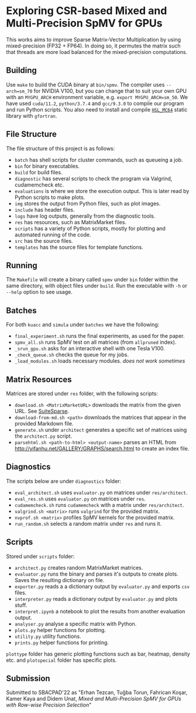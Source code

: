 # Exploring CSR-based Mixed and Multi-Precision SpMV for GPUs

This works aims to improve Sparse Matrix-Vector Multiplication by using mixed-precision (FP32 + FP64). In doing so, it permutes the matrix such that threads are more load balanced for the mixed-precision computations.

## Building

Use `make` to build the CUDA binary at `bin/spmv`. The compiler uses `--arch=sm_70` for NVIDIA V100, but you can change that to suit your own GPU with an `MYGPU_ARCH` environment variable, e.g. `export MYGPU_ARCH=sm_50`. We have used `cuda/11.2`, `python/3.7.4` and `gcc/9.3.0` to compile our program and run Python scripts. You also need to install and compile [`HSL_MC64`](https://www.hsl.rl.ac.uk/catalogue/mc64.html) static library with `gfortran`.

## File Structure

The file structure of this project is as follows:

- `batch` has shell scripts for cluster commands, such as queueing a job.
- `bin` for binary executables.
- `build` for build files.
- `diagnostic` has several scripts to check the program via Valgrind, cudamemcheck etc.
- `evaluations` is where we store the execution output. This is later read by Python scripts to make plots.
- `img` stores the output from Python files, such as plot images.
- `include` has header files.
- `logs` have log outputs, generally from the diagnostic tools.
- `res` has resources, such as MatrixMarket files.
- `scripts` has a variety of Python scripts, mostly for plotting and automated running of the code.
- `src` has the source files.
- `templates` has the source files for template functions.

## Running

The `Makefile` will create a binary called `spmv` under `bin` folder within the same directory, with object files under `build`. Run the executable with `-h` or `--help` option to see usage.

## Batches

For both `kuacc` and `simula` under `batches` we have the following:

- `final_experiment.sh` runs the final experiments, as used for the paper.
- `spmv_all.sh` runs SpMV test on all matrices (from `allpruned` index).
- `_srun_gpu.sh` asks for an interactive shell with one Tesla V100.
- `_check_queue.sh` checks the queue for my jobs.
- `_load_modules.sh` loads necessary modules. _does not work sometimes_

## Matrix Resources

Matrices are stored under `res` folder, with the following scripts:

- `download.sh <MatrixMarketURL>` downloads the matrix from the given URL. See [SuiteSparse](https://sparse.tamu.edu/).
- `download-from-md.sh <path>` downloads the matrices that appear in the provided Markdown file.
- `generate.sh` under `architect` generates a specific set of matrices using the `architect.py` script.
- `parsehtml.sh <path-to-html> <output-name>` parses an HTML from <http://yifanhu.net/GALLERY/GRAPHS/search.html> to create an index file.

## Diagnostics

The scripts below are under `diagnostics` folder:

- `eval_architect.sh` uses `evaluator.py` on matrices under `res/architect`.
- `eval_res.sh` uses `evaluator.py` on matrices under `res`.
- `cudamemcheck.sh` runs `cudamemcheck` with a matrix under `res/architect`.
- `valgrind.sh <matrix>` runs `valgrind` for the provided matrix.
- `nvprof.sh <matrix>` profiles SpMV kernels for the provided matrix.
- `run_random.sh` selects a random matrix under `res` and runs it.

## Scripts

Stored under `scripts` folder:

- `architect.py` creates random MatrixMarket matrices.
- `evaluator.py` runs the binary and parses it's outputs to create plots. Saves the resulting dictionary on file.
- `exporter.py` reads a a dictionary output by `evaluator.py` and exports `csv` files.
- `interpreter.py` reads a dictionary output by `evaluator.py` and plots stuff.
- `interpret.ipynb` a notebook to plot the results from another evaluation output.
- `analyser.py` analyse a specific matrix with Python.
- `plots.py` helper functions for plotting.
- `utility.py` utility functions.
- `prints.py` helper functions for printing.

`plottype` folder has generic plotting functions such as bar, heatmap, density etc. and `plotspecial` folder has specific plots.

## Submission 

Submitted to SBACPAD'22 as "Erhan Tezcan, Tuğba Torun, Fahrican Koşar, Kamer Kaya and Didem Unat, _Mixed and Multi-Precision SpMV for GPUs with Row-wise Precision Selection_"
